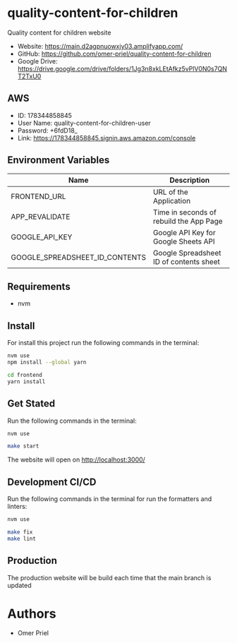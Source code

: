 # quality-content-for-children

Quality content for children website

* Website: <https://main.d2agpnuowxjy03.amplifyapp.com/>
* GitHub: <https://github.com/omer-priel/quality-content-for-children>
* Google Drive: <https://drive.google.com/drive/folders/1Jg3n8xkLEtAfkz5vPlV0N0s7QNT2TxU0>

## AWS

* ID: 178344858845
* User Name: quality-content-for-children-user
* Password: +6fdD18_
* Link: https://178344858845.signin.aws.amazon.com/console

## Environment Variables

| Name                           | Description                             |
|--------------------------------|-----------------------------------------|
| FRONTEND_URL                   | URL of the Application                  |
| APP_REVALIDATE                 | Time in seconds of rebuild the App Page |
| GOOGLE_API_KEY                 | Google API Key for Google Sheets API    |
| GOOGLE_SPREADSHEET_ID_CONTENTS | Google Spreadsheet ID of contents sheet |

## Requirements

* nvm

## Install

For install this project run the following commands in the terminal:

```bash
nvm use
npm install --global yarn

cd frontend
yarn install
```

## Get Stated

Run the following commands in the terminal:

```bash
nvm use

make start
```

The website will open on <http://localhost:3000/>

## Development CI/CD

Run the following commands in the terminal for run the formatters and linters:

```bash
nvm use

make fix
make lint
```

## Production

The production website will be build each time that the main branch is updated

# Authors

* Omer Priel
